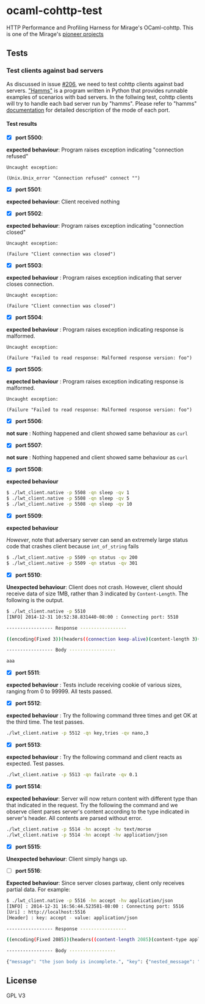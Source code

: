 ocaml-cohttp-test
=================

HTTP Performance and Profiling Harness for Mirage's OCaml-cohttp.
This is one of the Mirage's [pioneer
projects](https://github.com/mirage/mirage-www/wiki/Pioneer-Projects)

## Tests

### Test clients against bad servers

As discussed in issue [#206](https://github.com/mirage/ocaml-cohttp/issues/206), we
need to test cohttp clients against bad servers.
["Hamms"](https://github.com/kevinburke/hamms)
is a program written in Python that provides runnable examples of scenarios
with bad servers. In the follwing test, cohttp clients will try to
handle each bad server run by "hamms". Please refer to "hamms"
[documentation](https://github.com/kevinburke/hamms)
for detailed description of the mode of each port.

#### Test results

- [x] **port 5500**:

**expected behaviour**: Program raises exception indicating "connection refused"

````
Uncaught exception:

(Unix.Unix_error "Connection refused" connect "")
````

- [x] **port 5501**:

**expected behaviour**: Client received nothing

- [x] **port 5502**:

**expected behaviour**: Program raises exception indicating
"connection closed"

````
Uncaught exception:

(Failure "Client connection was closed")
````

- [x] **port 5503**:

**expected behaviour** : Program raises exception indicating that
server closes connection.

````
Uncaught exception:

(Failure "Client connection was closed")
````

- [x] **port 5504**:

**expected behaviour** : Program raises exception
indicating response is malformed.

````
Uncaught exception:

(Failure "Failed to read response: Malformed response version: foo")
````

- [x] **port 5505**:

**expected behaviour** : Program raises exception indicating response is malformed.

````
Uncaught exception:

(Failure "Failed to read response: Malformed response version: foo")
````

- [x] **port 5506**:

**not sure** : Nothing happened and client showed same behaviour as ``curl``

- [x] **port 5507**:

**not sure** : Nothing happened and client showed same behaviour as ``curl``

- [x] **port 5508**:

**expected behaviour**

````Bash
$ ./lwt_client.native -p 5508 -qn sleep -qv 1
$ ./lwt_client.native -p 5508 -qn sleep -qv 5
$ ./lwt_client.native -p 5508 -qn sleep -qv 10
````

- [x] **port 5509**:

**expected behaviour**

_However_, note that adversary server can send an extremely large
 status code that crashes client because ``int_of_string`` fails

````Bash
$ ./lwt_client.native -p 5509 -qn status -qv 200
$ ./lwt_client.native -p 5509 -qn status -qv 301
````

- [x] **port 5510**:

**Unexpected behaviour**: Client does not crash.
However, client should receive data of size 1MB,
rather than 3 indicated by ``Content-Length``.
The following is the output.

````Bash
$ ./lwt_client.native -p 5510
[INFO] 2014-12-31 10:52:38.831440-08:00 : Connecting port: 5510

----------------- Response -----------------

((encoding(Fixed 3))(headers((connection keep-alive)(content-length 3)(content-type text/plain)(server Hamms/1.3)))(version HTTP_1_1)(status OK)(flush false))

----------------- Body -----------------

aaa
````

- [x] **port 5511**:

**expected behaviour** : Tests include receiving cookie of various sizes, ranging from 0 to 99999. All tests passed.

- [x] **port 5512**:

**expected behaviour** : Try the following command three times and get OK at the third time.
The test passes.
````Bash
./lwt_client.native -p 5512 -qn key,tries -qv nano,3
````

- [x] **port 5513**:

**expected behaviour** : Try the following command and client reacts as expected. Test passes.

````Bash
./lwt_client.native -p 5513 -qn failrate -qv 0.1
````

- [x] **port 5514**:

**expected behaviour**: Server will now return content with
different type than that indicated in the request. Try the
following the command and we observe client parses server's
content according to the type indicated in server's header.
All contents are parsed without error.


````Bash
./lwt_client.native -p 5514 -hn accept -hv text/morse
./lwt_client.native -p 5514 -hn accept -hv application/json
````
- [x] **port 5515**:

**Unexpected behaviour**: Client simply hangs up.

- [ ] **port 5516**:

**Expected behaviour**: Since server closes partway, client
only receives partial data. For example:

````Bash
$ ./lwt_client.native -p 5516 -hn accept -hv application/json
[INFO] : 2014-12-31 16:56:44.523581-08:00 : Connecting port: 5516
[Uri] : http://localhost:5516
[Header] : key: accept - value: application/json

----------------- Response -----------------

((encoding(Fixed 2085))(headers((content-length 2085)(content-type application/json)))(version HTTP_1_1)(status OK)(flush false))

----------------- Body -----------------

{"message": "the json body is incomplete.", "key": {"nested_message": "blah blah blah
````

## License
GPL V3
